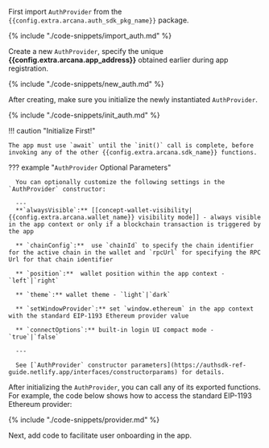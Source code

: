 First import `AuthProvider` from the `{{config.extra.arcana.auth_sdk_pkg_name}}` package.

{% include "./code-snippets/import_auth.md" %}

Create a new `AuthProvider`, specify the unique **{{config.extra.arcana.app_address}}** obtained earlier during app registration.

{% include "./code-snippets/new_auth.md" %}

After creating, make sure you initialize the newly instantiated `AuthProvider`.

{% include "./code-snippets/init_auth.md" %}

!!! caution "Initialize First!"

    The app must use `await` until the `init()` call is complete, before invoking any of the other {{config.extra.arcana.sdk_name}} functions.

??? example "`AuthProvider` Optional Parameters"

      You can optionally customize the following settings in the `AuthProvider` constructor:

      ---
      **`alwaysVisible`:** [[concept-wallet-visibility|{{config.extra.arcana.wallet_name}} visibility mode]] - always visible in the app context or only if a blockchain transaction is triggered by the app

      ** `chainConfig`:**  use `chainId` to specify the chain identifier for the active chain in the wallet and `rpcUrl` for specifying the RPC Url for that chain identifier

      ** `position`:**  wallet position within the app context - `left`|`right`

      ** `theme`:** wallet theme - `light`|`dark`

      ** `setWindowProvider`:** set `window.ethereum` in the app context with the standard EIP-1193 Ethereum provider value

      ** `connectOptions`:** built-in login UI compact mode - `true`|`false`

      ---

      See [`AuthProvider` constructor parameters](https://authsdk-ref-guide.netlify.app/interfaces/constructorparams) for details.

After initializing the `AuthProvider`, you can call any of its exported functions. For example, the code below shows how to access the standard EIP-1193 Ethereum provider:

{% include "./code-snippets/provider.md" %}

Next, add code to facilitate user onboarding in the app.